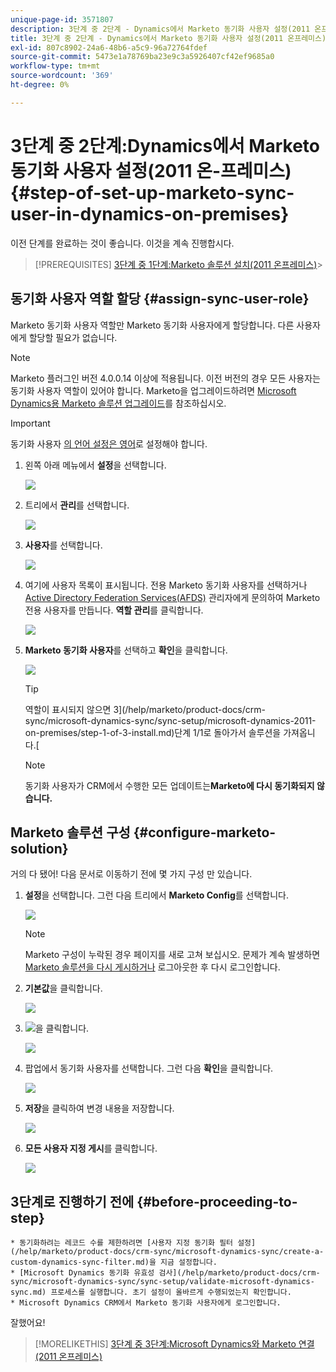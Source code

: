 ```yaml
---
unique-page-id: 3571807
description: 3단계 중 2단계 - Dynamics에서 Marketo 동기화 사용자 설정(2011 온프레미스) - Marketo 문서 - 제품 설명서
title: 3단계 중 2단계 - Dynamics에서 Marketo 동기화 사용자 설정(2011 온프레미스)
exl-id: 807c8902-24a6-48b6-a5c9-96a72764fdef
source-git-commit: 5473e1a78769ba23e9c3a5926407cf42ef9685a0
workflow-type: tm+mt
source-wordcount: '369'
ht-degree: 0%

---
```


# 3단계 중 2단계:Dynamics에서 Marketo 동기화 사용자 설정(2011 온-프레미스) {#step-of-set-up-marketo-sync-user-in-dynamics-on-premises}

이전 단계를 완료하는 것이 좋습니다. 이것을 계속 진행합시다.

>[!PREREQUISITES]
[3단계 중 1단계:Marketo 솔루션 설치(2011 온프레미스)](/help/marketo/product-docs/crm-sync/microsoft-dynamics-sync/sync-setup/microsoft-dynamics-2011-on-premises/step-1-of-3-install.md)>
>

## 동기화 사용자 역할 할당 {#assign-sync-user-role}

Marketo 동기화 사용자 역할만 Marketo 동기화 사용자에게 할당합니다. 다른 사용자에게 할당할 필요가 없습니다.

>[!NOTE]
Marketo 플러그인 버전 4.0.0.14 이상에 적용됩니다. 이전 버전의 경우 모든 사용자는 동기화 사용자 역할이 있어야 합니다. Marketo을 업그레이드하려면 [Microsoft Dynamics용 Marketo 솔루션 업그레이드](/help/marketo/product-docs/crm-sync/microsoft-dynamics-sync/sync-setup/update-the-marketo-solution-for-microsoft-dynamics.md)를 참조하십시오.

>[!IMPORTANT]
동기화 사용자 [의 언어 설정은 영어](https://portal.dynamics365support.com/knowledgebase/article/KA-01201/en-us)로 설정해야 합니다.

1. 왼쪽 아래 메뉴에서 **설정**&#x200B;을 선택합니다.

   ![](assets/image2015-4-2-14-3a2-3a40.png)

1. 트리에서 **관리**&#x200B;를 선택합니다.

   ![](assets/image2015-4-2-14-3a3-3a30.png)

1. **사용자**&#x200B;를 선택합니다.

   ![](assets/image2015-4-2-14-3a4-3a37.png)

1. 여기에 사용자 목록이 표시됩니다. 전용 Marketo 동기화 사용자를 선택하거나 [Active Directory Federation Services(AFDS)](https://msdn.microsoft.com/en-us/library/bb897402.aspx) 관리자에게 문의하여 Marketo 전용 사용자를 만듭니다. **역할 관리**&#x200B;를 클릭합니다.

   ![](assets/image2015-4-2-14-3a11-3a7.png)

1. **Marketo 동기화 사용자**&#x200B;를 선택하고 **확인**&#x200B;을 클릭합니다.

   ![](assets/image2015-4-2-14-3a15-3a0.png)

   >[!TIP]
   역할이 표시되지 않으면 3](/help/marketo/product-docs/crm-sync/microsoft-dynamics-sync/sync-setup/microsoft-dynamics-2011-on-premises/step-1-of-3-install.md)단계 1/1로 돌아가서 솔루션을 가져옵니다.[

   >[!NOTE]
   동기화 사용자가 CRM에서 수행한 모든 업데이트는&#x200B;**Marketo에 다시 동기화되지 않습니다.**

## Marketo 솔루션 구성 {#configure-marketo-solution}

거의 다 됐어! 다음 문서로 이동하기 전에 몇 가지 구성 만 있습니다.

1. **설정**&#x200B;을 선택합니다. 그런 다음 트리에서 **Marketo Config**&#x200B;를 선택합니다.

   ![](assets/image2015-4-2-14-3a20-3a51.png)

   >[!NOTE]
   Marketo 구성이 누락된 경우 페이지를 새로 고쳐 보십시오. 문제가 계속 발생하면 [Marketo 솔루션을 다시 게시하거나](/help/marketo/product-docs/crm-sync/microsoft-dynamics-sync/sync-setup/microsoft-dynamics-2011-on-premises/step-1-of-3-install.md) 로그아웃한 후 다시 로그인합니다.

1. **기본값**&#x200B;을 클릭합니다.

   ![](assets/image2015-4-2-14-3a27-3a30.png)

1. ![](assets/image2015-4-2-14-3a29-3a1.png)을 클릭합니다.

   ![](assets/image2015-4-2-14-3a28-3a40.png)

1. 팝업에서 동기화 사용자를 선택합니다. 그런 다음 **확인**&#x200B;을 클릭합니다.

   ![](assets/image2015-4-2-14-3a32-3a43.png)

1. **저장**&#x200B;을 클릭하여 변경 내용을 저장합니다.

   ![](assets/image2015-4-2-14-3a34-3a15.png)

1. **모든 사용자 지정 게시**&#x200B;를 클릭합니다.

   ![](assets/publish-all-customizations1.png)

## 3단계로 진행하기 전에 {#before-proceeding-to-step}

    * 동기화하려는 레코드 수를 제한하려면 [사용자 지정 동기화 필터 설정](/help/marketo/product-docs/crm-sync/microsoft-dynamics-sync/create-a-custom-dynamics-sync-filter.md)을 지금 설정합니다.
    * [Microsoft Dynamics 동기화 유효성 검사](/help/marketo/product-docs/crm-sync/microsoft-dynamics-sync/sync-setup/validate-microsoft-dynamics-sync.md) 프로세스를 실행합니다. 초기 설정이 올바르게 수행되었는지 확인합니다.
    * Microsoft Dynamics CRM에서 Marketo 동기화 사용자에게 로그인합니다.

잘했어요!

>[!MORELIKETHIS]
[3단계 중 3단계:Microsoft Dynamics와 Marketo 연결(2011 온프레미스)](/help/marketo/product-docs/crm-sync/microsoft-dynamics-sync/sync-setup/microsoft-dynamics-2011-on-premises/step-3-of-3-connect.md)
